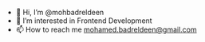 - 👋 Hi, I’m @mohbadreldeen
- 👀 I’m interested in Frontend Development
- 📫 How to reach me mohamed.badreldeen@gmail.com

<!---
mohbadreldeen/mohbadreldeen is a ✨ special ✨ repository because its `README.md` (this file) appears on your GitHub profile.
You can click the Preview link to take a look at your changes.
--->
